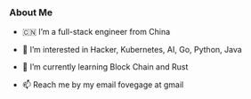 
### About Me

- 🇨🇳 I’m a full-stack engineer from China

- 💞️ I’m interested in Hacker, Kubernetes, AI, Go, Python, Java

- 👀 I’m currently learning Block Chain and Rust

- 📫 Reach me by my email fovegage at gmail

